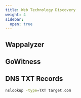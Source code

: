 ```yaml
---
title: Web Technology Discovery
weight: 4
sidebar:
  open: true
---
```


## Wappalyzer

## GoWitness

## DNS TXT Records
```bash
nslookup -type=TXT target.com
```

